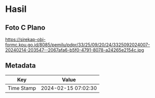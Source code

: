 # Hasil

## Foto C Plano

https://sirekap-obj-formc.kpu.go.id/8085/pemilu/pdpr/33/25/09/20/24/3325092024007-20240214-203547--2067afa6-b5f0-4791-8078-a24265e2154c.jpg


## Metadata

| Key        | Value               |
| ---------- | ------------------- |
| Time Stamp | 2024-02-15 07:02:30 |



